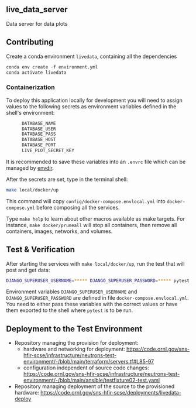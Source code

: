 ## live_data_server
Data server for data plots


## Contributing

Create a conda environment `livedata`, containing all the dependencies 
```python
conda env create -f environment.yml
conda activate livedata
```

### Containerization

To deploy this application locally for development you will need to assign values to the following secrets
as environment variables defined in the shell's environment:
```bash
      DATABASE_NAME
      DATABASE_USER
      DATABASE_PASS
      DATABASE_HOST
      DATABASE_PORT
      LIVE_PLOT_SECRET_KEY
```
It is recommended to save these variables into an `.envrc` file which can be managed by
[envdir](https://direnv.net/).

After the secrets are set, type in the terminal shell:
```bash
make local/docker/up
```
This command will copy `config/docker-compose.envlocal.yml` into `docker-compose.yml` before composing
all the services.

Type `make help` to learn about other macros available as make targets.
For instance, `make docker/pruneall` will stop all containers, then remove
all containers, images, networks, and volumes.

## Test & Verification

After starting the services with `make local/docker/up`, run the test that will post and get data:

```bash
DJANGO_SUPERUSER_USERNAME=***** DJANGO_SUPERUSER_PASSWORD=***** pytest tests/test_post_get.py
```

Environment variables `DJANGO_SUPERUSER_USERNAME` and `DJANGO_SUPERUSER_PASSWORD` are defined in
file `docker-compose.envlocal.yml`. You need to either pass these variables with the correct values or have
them exported to the shell where `pytest` is to be run.

## Deployment to the Test Environment
- Repository managing the provision for deployment:
  + hardware and networking for deployment: https://code.ornl.gov/sns-hfir-scse/infrastructure/neutrons-test-environment/-/blob/main/terraform/servers.tf#L85-97
  + configuration independent of source code changes: https://code.ornl.gov/sns-hfir-scse/infrastructure/neutrons-test-environment/-/blob/main/ansible/testfixture02-test.yaml
- Repository managing deployment of the source to the provisioned hardware: https://code.ornl.gov/sns-hfir-scse/deployments/livedata-deploy
